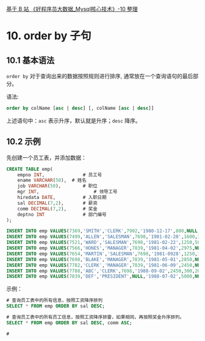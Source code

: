 [基于 B 站 《好程序员大数据_Mysql核心技术》-10 整理](https://www.bilibili.com/video/BV1ut4y1y7tt?p=10)

# 10. order by 子句

## 10.1 基本语法

`order by` 对于查询出来的数据按照规则进行排序, 通常放在一个查询语句的最后部分。

语法:

```sql
order by colName [asc | desc] [, colName [asc | desc]]
```

上述语句中：`asc` 表示升序，默认就是升序；`desc` 降序。

## 10.2 示例

先创建一个员工表，并添加数据：

```sql
CREATE TABLE emp(	empno INT,				# 员工号	ename VARCHAR(50),	# 姓名	job VARCHAR(50),		# 职位	mgr INT,					# 领导工号	hiredata DATE,			# 入职日期	sal DECIMAL(7,2),		# 薪资	comm DECIMAL(7,2),		# 奖金	deptno INT 				# 部门编号);INSERT INTO emp VALUES(7369,'SMITH','CLERK',7902,'1980-12-17',800,NULL,20);INSERT INTO emp VALUES(7499,'ALLEN','SALESMAN',7698,'1981-02-20',1600,300,30);INSERT INTO emp VALUES(7521,'WARD','SALESMAN',7698,'1981-02-22',1250,500,30);INSERT INTO emp VALUES(7566,'HONES','MANAGER',7839,'1981-04-02',2975,NULL,20);INSERT INTO emp VALUES(7654,'MARTIN','SALESMAN',7698,'1981-0928',1250,1400,30);INSERT INTO emp VALUES(7698,'BLAKE','MANAGER',7839,'1981-05-01',2850,NULL,30);INSERT INTO emp VALUES(7782,'CLERK','MANAGER',7839,'1981-06-09',2450,NULL,10);
INSERT INTO emp VALUES(7788,'ABC','CLERK',7698,'1988-09-02',2450,300,20);INSERT INTO emp VALUES(7839,'DEF','PRESIDENT',NULL,'1988-07-02',5000,NULL,10);
```

示例：

```sql
# 查询员工表中的所有信息，按照工资降序排列
SELECT * FROM emp ORDER BY sal DESC;

# 查询员工表中的所有员工信息，按照工资降序排雷，如果相同，再按照奖金升序排列。
SELECT * FROM emp ORDER BY sal DESC, comm ASC;

# 

```


